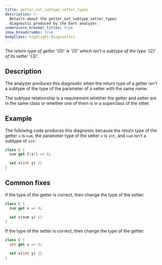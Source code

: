 ```yaml
---
title: getter_not_subtype_setter_types
description: >-
  Details about the getter_not_subtype_setter_types
  diagnostic produced by the Dart analyzer.
underscore_breaker_titles: true
show_breadcrumbs: true
bodyClass: highlight-diagnostics
---
```


_The return type of getter '{0}' is '{1}' which isn't a subtype of the type '{2}' of its setter '{3}'._

## Description

The analyzer produces this diagnostic when the return type of a getter
isn't a subtype of the type of the parameter of a setter with the same
name.

The subtype relationship is a requirement whether the getter and setter are
in the same class or whether one of them is in a superclass of the other.

## Example

The following code produces this diagnostic because the return type of the
getter `x` is `num`, the parameter type of the setter `x` is `int`, and
`num` isn't a subtype of `int`:

```dart
class C {
  num get [!x!] => 0;

  set x(int y) {}
}
```

## Common fixes

If the type of the getter is correct, then change the type of the setter:

```dart
class C {
  num get x => 0;

  set x(num y) {}
}
```

If the type of the setter is correct, then change the type of the getter:

```dart
class C {
  int get x => 0;

  set x(int y) {}
}
```
